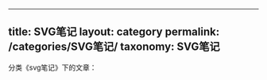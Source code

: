 
---
title: SVG笔记
layout: category
permalink: /categories/SVG笔记/
taxonomy: SVG笔记
 ---

分类《svg笔记》下的文章：
